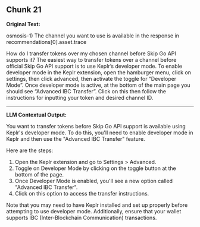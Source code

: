 ## Chunk 21

**Original Text:**

osmosis-1)
The channel you want to use is available in the response in recommendations[0].asset.trace

How do I transfer tokens over my chosen channel before Skip Go API supports it? The easiest way to transfer tokens over a channel before official Skip Go API support is to use Keplr’s developer mode. To enable developer mode in the Keplr extension, open the hamburger menu, click on settings, then click advanced, then activate the toggle for “Developer Mode”. Once developer mode is active, at the bottom of the main page you should see “Advanced IBC Transfer”. Click on this then follow the instructions for inputting your token and desired channel ID.

---

**LLM Contextual Output:**

You want to transfer tokens before Skip Go API support is available using Keplr's developer mode. To do this, you'll need to enable developer mode in Keplr and then use the "Advanced IBC Transfer" feature.

Here are the steps:

1. Open the Keplr extension and go to Settings > Advanced.
2. Toggle on Developer Mode by clicking on the toggle button at the bottom of the page.
3. Once Developer Mode is enabled, you'll see a new option called "Advanced IBC Transfer".
4. Click on this option to access the transfer instructions.

Note that you may need to have Keplr installed and set up properly before attempting to use developer mode. Additionally, ensure that your wallet supports IBC (Inter-Blockchain Communication) transactions.
